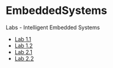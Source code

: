 # EmbeddedSystems
Labs - Intelligent Embedded Systems

* [Lab 1.1](lab1-1)
* [Lab 1.2](lab1-2)
* [Lab 2.1](lab2-1)
* [Lab 2.2](lab2-2)
